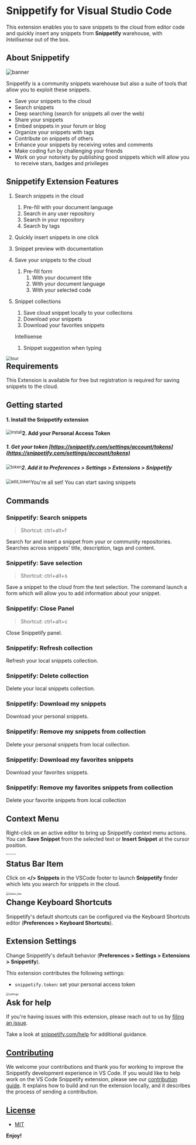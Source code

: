# Snippetify for Visual Studio Code

This extension enables you to save snippets to the cloud from editor code and quickly insert any snippets from **Snippetify** warehouse, with *Intellisense* out of the box.

## About Snippetify

![banner](media/banner.png)

Snippetify is a community snippets warehouse but also a suite of tools that allow you to exploit these snippets.

- Save your snippets to the cloud
- Search snippets
- Deep searching (search for snippets all over the web)
- Share your snippets
- Embed snippets in your forum or blog
- Organize your snippets with tags
- Contribute on snippets of others
- Enhance your snippets by receiving votes and comments
- Make coding fun by challenging your friends
- Work on your notoriety by publishing good snippets which will allow you to receive stars, badges and privileges

## Snippetify Extension Features

1. Search snippets in the cloud

   1. Pre-fill with your document language
   2. Search in any user repository
   3. Search in your repository
   4. Search by tags

2. Quickly insert snippets in one click

3. Snippet preview with documentation

4. Save your snippets to the cloud

   1. Pre-fill form
      1. With your document title
      2. With your document language
      3. With your selected code

5. Snippet collections

   1. Save cloud snippet locally to your collections
   2. Download your snippets
   3. Download your favorites snippets

   Intellisense

   1. Snippet suggestion when typing

<img src="media/tour.gif" alt="tour" style="zoom:80%;float:left;" />

## Requirements

This Extension is available for free but registration is required for saving snippets to the cloud.

## Getting started

#### 1. Install the Snippetify extension

<img src="media/install.gif" alt="install" style="zoom:80%;float:left;" />

#### 2. Add your Personal Access Token

##### 	1. Get your token [https://snippetify.com/settings/account/tokens](https://snippetify.com/settings/account/tokens)

<img src="media/token.gif" alt="token" style="zoom:80%;float:left;" />

##### 	2. Add it to **Preferences > Settings > Extensions > Snippetify**

<img src="media/add_token.gif" alt="add_token" style="zoom:80%;float:left;" />

You're all set! You can start saving snippets

## Commands

### Snippetify: Search snippets

> Shortcut: ctrl+alt+f

Search for and insert a snippet from your or community repositories. Searches across snippets' title, description, tags and content.

### Snippetify: Save selection

> Shortcut: ctrl+alt+s

Save a snippet to the cloud from the text selection. The command launch a form which will allow you to add information about your snippet.

### Snippetify: Close Panel

> Shortcut: ctrl+alt+c

Close Snippetify panel.

### Snippetify: Refresh collection

Refresh your local snippets collection.

### Snippetify: Delete collection

Delete your local snippets collection.

### Snippetify: Download my snippets

Download your personal snippets.

### Snippetify: Remove my snippets from collection

Delete your personal snippets from local collection.

### Snippetify: Download my favorites snippets

Download your favorites snippets.

### Snippetify: Remove my favorites snippets from collection

Delete your favorite snippets from local collection

## Context Menu

Right-click on an active editor to bring up Snippetify context menu actions. You can **Save Snippet** from the selected text or **Insert Snippet** at the cursor position.

<img src="media/context_menu.png" alt="context_menu" style="zoom:25%;float:left;" />

## Status Bar Item

Click on **</> Snippets** in the VSCode footer to launch **Snippetify** finder which lets you search for snippets in the cloud.

<img src="media/status_bar.png" alt="status_bar" style="zoom:50%;float:left;" />

## Change Keyboard Shortcuts

Snippetify's default shortcuts can be configured via the Keyboard Shortcuts editor (**Preferences > Keyboard Shortcuts**).

## Extension Settings

Change Snippetify's default behavior (**Preferences > Settings > Extensions > Snippetify**).

This extension contributes the following settings:

* `snippetify.token`: set your personal access token

<img src="media/settings.png" alt="settings" style="zoom:50%;float:left;" />

## Ask for help

If you're having issues with this extension, please reach out to us by [filing an issue](https://github.com/snippetify/vs-code/issues).

Take a look at  [snippetify.com/help](https://snippetify.com/help) for additional guidance.

## [Contributing](https://github.com/snippetify/vs-code/blob/master/CONTRIBUTING.md)

We welcome your contributions and thank you for working to improve the  Snippetify development experience in VS Code. If you would like to help work on  the VS Code Snippetify extension, please see our [contribution guide](https://github.com/snippetify/vs-code/blob/master/CONTRIBUTING.md). It explains how to build and run the extension locally, and it describes the process of sending a contribution.

## [License](https://github.com/snippetify/vs-code/blob/master/LICENSE)

* [MIT](https://github.com/snippetify/vs-code/blob/master/LICENSE)



**Enjoy!**

